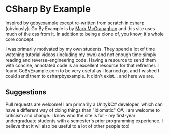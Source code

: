 # CSharp By Example
Inspired by [gobyexample](https://gobyexample.com/) except re-written from scratch in csharp (obviously). Go By Example is by [Mark McGranaghan](https://github.com/mmcgrana/gobyexample) and this site uses much of the css from it. In addition to being a clone of, you know, it's whole core concept.

I was primarily motivated by my own students. They spend a lot of time watching tutorial videos (including my own) and not enough time simply reading and reverse-engineering code. Having a resource to send them with concise, annotated code is an excellent resource for that refresher. I found GoByExample.com to be very useful as I learned go, and I wished I could send them to csharpbyexample. It didn't exist... and here we are.

## Suggestions
Pull requests are welcome! I am primarily a Unity&C# developer, which can have a different way of doing things than "idiomatic" C#. I am welcome to criticism and change. I know who the site is for - my first-year undergraduate students with a semester's prior programming experience. I believe that it wil also be useful to a lot of other people too!
